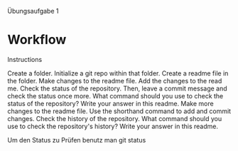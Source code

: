 Übungsaufgabe 1
# Workflow

Instructions

Create a folder.
Initialize a git repo within that folder.
Create a readme file in the folder.
Make changes to the readme file.
Add the changes to the read me. Check the status of the repository. Then, leave a commit message and check the status once more.
What command should you use to check the status of the repository? Write your answer in this readme.
Make more changes to the readme file. Use the shorthand command to add and commit changes.
Check the history of the repository.
What command should you use to check the repository's history? Write your answer in this readme.

Um den Status zu Prüfen benutz man git status
